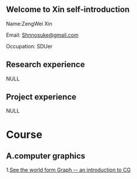 
## Welcome to Xin self-introduction

Name:ZengWei Xin

Email: Shnnosuke@gmail.com

Occupation: SDUer

## Research experience
NULL

## Project experience
NULL
# Course
## A.computer graphics
1.[See the world form Graph -- an introduction to CG](https://github.com/Heravles/my-first)
